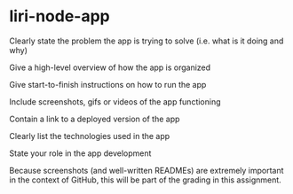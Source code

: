 # liri-node-app

Clearly state the problem the app is trying to solve (i.e. what is it doing and why)

Give a high-level overview of how the app is organized 

Give start-to-finish instructions on how to run the app 

Include screenshots, gifs or videos of the app functioning

Contain a link to a deployed version of the app 

Clearly list the technologies used in the app 

State your role in the app development 

Because screenshots (and well-written READMEs) are extremely important in the context of GitHub, this will be part of the grading in this assignment. 